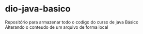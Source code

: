 # dio-java-basico
Repositório para armazenar todo o codigo do curso de java Básico
Alterando o conteudo de um arquivo de forma local